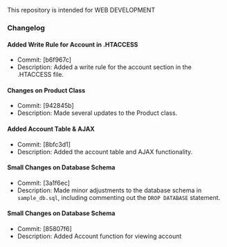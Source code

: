 This repository is intended for WEB DEVELOPMENT

### Changelog

#### Added Write Rule for Account in .HTACCESS
- Commit: [b6f967c]
- Description: Added a write rule for the account section in the .HTACCESS file.

#### Changes on Product Class
- Commit: [942845b]
- Description: Made several updates to the Product class.

#### Added Account Table & AJAX
- Commit: [8bfc3d1]
- Description: Added the account table and AJAX functionality.

#### Small Changes on Database Schema
- Commit: [3a1f6ec]
- Description: Made minor adjustments to the database schema in `sample_db.sql`, including commenting out the `DROP DATABASE` statement.

#### Small Changes on Database Schema
- Commit: [85807f6]
- Description: Added Account function for viewing account
